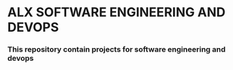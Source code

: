 # ALX SOFTWARE ENGINEERING AND DEVOPS 

### This repository contain projects for software engineering and devops

